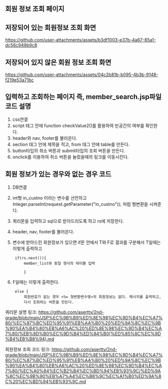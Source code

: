 ## 회원 정보 조회 페이지

저장되어 있는 회원정보 조회 화면
-
https://github.com/user-attachments/assets/b3df1003-e37b-4a67-85a1-dc56c949b9c8

저장되어 있지 않은 회원 정보 조회 화면
-
https://github.com/user-attachments/assets/04c2b81b-b095-4b3b-9148-f219e53a71bc

입력하고 조회하는 페이지
즉, member_search.jsp파일 코드 설명
-
1. css연결
2. script 태그 안에 function checkValue2()를 활용하여 빈공간의 여부를 확인한다.
3. header와 nav, footer를 불러온다.
4. section 태그 안에 제목을 적고, from 태그 안에 table를 만든다.
5. button타입의 취소 버튼과 submit타입의 조회 버튼을 만든다.
6. onclick를 이용하여 취소 버튼을 눌렀을때의 링크를 이동시킨다.

회원 정보가 있는 경우와 없는 경우 코드
-
1. DB연결
2. int형 in_custno 이라는 변수를 선언하고 Integer.parseInt(request.getParameter("in_custno")); 처럼 형변환을 시켜준다.
3. 쿼리문을 입력하고 sql으로 받아드리도록 하고 rs에 저장한다.
4. header, nav, footer를 불러온다.
5. 변수에 받아드린 회원정보가 있으면 if문 안에서 T와 F로 결과를 구분해서 T일때는 이렇게 출력하고

		if(rs.next()){
			member_list와 동일 형식의 테이블 입력
			
			}

6. F일때는 이렇게 출력한다.

		else {
			회원번호가 없는 경우 <%= 형변환변수명>의 회원정보는 없다. 메시지를 출력하고,
  			다시 조회하는 버튼을 만든다.


쿼리문 설명 링크:  https://github.com/asertty/2nd-grade/blob/main/JSP%EC%9B%B9%ED%8E%98%EC%9D%B4%EC%A7%80/%EC%87%BC%ED%95%91%EB%AA%B0%20%ED%9A%8C%EC%9B%90%EA%B4%80%EB%A6%AC%20%ED%8E%98%EC%9D%B4%EC%A7%80/%EB%8D%B0%EC%9D%B4%ED%84%B0(%ED%85%8C%EC%9D%B4%EB%B8%94).md

회원정보 조회 코드 링크: https://github.com/asertty/2nd-grade/blob/main/JSP%EC%9B%B9%ED%8E%98%EC%9D%B4%EC%A7%80/%EC%87%BC%ED%95%91%EB%AA%B0%20%ED%9A%8C%EC%9B%90%EA%B4%80%EB%A6%AC%20%ED%8E%98%EC%9D%B4%EC%A7%80/%EC%A0%84%EC%B2%B4%EC%BD%94%EB%93%9C/%ED%9A%8C%EC%9B%90%EB%A7%A4%EC%B6%9C%EC%A1%B0%ED%9A%8C%20%EC%BD%94%EB%93%9C.md
